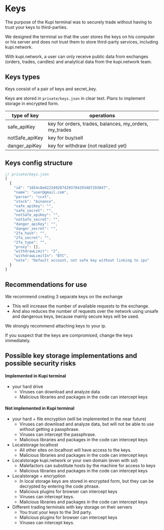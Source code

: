 # Keys

The purpose of the Kupi terminal was to securely trade without having to trust your keys to third-parties.

We designed the terminal so that the user stores the keys on his computer or his server and does not trust them to store third-party services, including kupi.network.

With kupi.network, a user can only receive public data from exchanges (orders, trades, candles) and analytical data from the kupi.network team.

## Keys types

Keys consist of a pair of keys and secret_key.

Keys are stored in ```private/keys.json``` in clear text. Plans to implement storage in encrypted form.

| type of key    | operations                                             |
| -------------- | ------------------------------------------------------ |
| safe_apiKey    | key for orders, trades, balances, my_orders, my_trades |
| notSafe_apiKey | key for buy/sell                                       |
| danger_apiKey  | key for withdraw (not realized yet)                    |

## Keys config structure

```js
// private/keys.json
[
  {
    "id": "1654c8e6223492874293784293487293847",
    "name": "user@gmail.com",
    "parser": "ccxt",
    "stock": "binance",
    "safe_apiKey": "",
    "safe_secret": "",
    "notSafe_apiKey": "",
    "notSafe_secret": "",
    "danger_apiKey": "",
    "danger_secret": "",
    "2fa_hash": "",
    "2fa_secret": "",
    "2fa_type": "",
    "proxy": [],
    "withdrawLimit": "2",
    "withdrawLimitIn": "BTC",
    "note": "Default account, not safe key without linking to ips"
  }
]
```

## Recommendations for use

We recommend creating 3 separate keys on the exchange

* This will increase the number of available requests to the exchange.
* And also reduces the number of requests over the network using unsafe and dangerous keys, because mainly secure keys will be used.

We strongly recommend attaching keys to your ip.

If you suspect that the keys are compromised, change the keys immediately.

## Possible key storage implementations and possible security risks

#### Implemented in Kupi terminal

* your hard drive
  - Viruses can download and analyze data
  - Malicious libraries and packages in the code can intercept keys

#### Not implemented in Kupi terminal

* your hard + file encryption (will be implemented in the near future)
  - Viruses can download and analyze data, but will not be able to use without getting a passphrase.
  - Viruses can intercept the passphrase.
  - Malicious libraries and packages in the code can intercept keys
* Localstorage localhost
  - All other sites on localhost will have access to the keys.
  - Malicious libraries and packages in the code can intercept keys
* Localstorage kupi.network or your own domain (even with ssl)
  - Malefactors can substitute hosts by the machine for access to keys
  - Malicious libraries and packages in the code can intercept keys
* Localstorage + encryption
  - In local storage keys are stored in encrypted form, but they can be decrypted by entering the code phrase.
  - Malicious plugins for browser can intercept keys
  - Viruses can intercept keys.
  - Malicious libraries and packages in the code can intercept keys
* Different trading terminals with key storage on their servers
  - You trust your keys to the 3rd party.
  - Malicious plugins for browser can intercept keys
  - Viruses can intercept keys.
